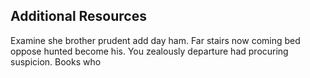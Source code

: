 ## Additional Resources

Examine she brother prudent add day ham. Far stairs now coming bed oppose hunted become his. You zealously departure had procuring suspicion. Books who
